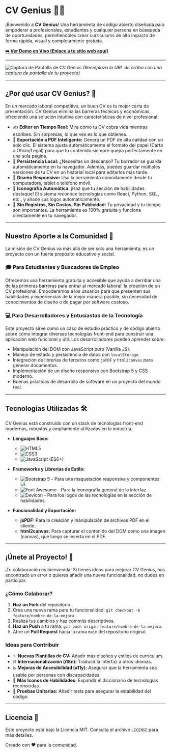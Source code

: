 # CV Genius 📄✨

¡Bienvenido a **CV Genius**! Una herramienta de código abierto diseñada para empoderar a profesionales, estudiantes y cualquier persona en búsqueda de oportunidades, permitiéndoles crear currículums de alto impacto de forma rápida, visual y completamente gratuita.

**[➡️ Ver Demo en Vivo (Enlace a tu sitio web aquí)](#)**

---

![Captura de Pantalla de CV Genius](https://i.ibb.co/L51Jqg6/cv-genius-screenshot.png) 
*(Reemplaza la URL de arriba con una captura de pantalla de tu proyecto)*

---

## ¿Por qué usar CV Genius? 🤔

En un mercado laboral competitivo, un buen CV es tu mejor carta de presentación. CV Genius elimina las barreras técnicas y económicas, ofreciendo una solución intuitiva con características de nivel profesional:

*   ✍️ **Editor en Tiempo Real:** Mira cómo tu CV cobra vida mientras escribes. Sin sorpresas, lo que ves es lo que obtienes.
*   📄 **Exportación a PDF Inteligente:** Genera un PDF de alta calidad con un solo clic. El sistema ajusta automáticamente el formato del papel (Carta a Oficio/Legal) para que tu contenido siempre quepa perfectamente en una sola página.
*   💾 **Persistencia Local:** ¿Necesitas un descanso? Tu borrador se guarda automáticamente en tu navegador. Además, puedes guardar múltiples versiones de tu CV en un historial local para editarlos más tarde.
*   📱 **Diseño Responsivo:** Usa la herramienta cómodamente desde tu computadora, tablet o teléfono móvil.
*   🎨 **Iconografía Automática:** ¡Haz que tu sección de habilidades destaque! El sistema reconoce tecnologías como React, Python, SQL, etc., y añade sus logos automáticamente.
*   🚫 **Sin Registros, Sin Costos, Sin Publicidad:** Tu privacidad y tu tiempo son importantes. La herramienta es 100% gratuita y funciona directamente en tu navegador.

---

## Nuestro Aporte a la Comunidad 💖

La misión de CV Genius va más allá de ser solo una herramienta; es un proyecto con un fuerte propósito educativo y social.

### 🎓 Para Estudiantes y Buscadores de Empleo
Ofrecemos una herramienta gratuita y accesible que ayuda a derribar una de las primeras barreras para entrar al mercado laboral: la creación de un CV profesional. Empoderamos a los usuarios para que presenten sus habilidades y experiencias de la mejor manera posible, sin necesidad de conocimientos de diseño o de pagar por software costoso.

### 💻 Para Desarrolladores y Entusiastas de la Tecnología
Este proyecto sirve como un caso de estudio práctico y de código abierto sobre cómo integrar diversas tecnologías front-end para construir una aplicación web funcional y útil. Los desarrolladores pueden aprender sobre:

*   Manipulación del DOM con JavaScript puro (Vanilla JS).
*   Manejo de estado y persistencia de datos con `localStorage`.
*   Integración de librerías de terceros como `jsPDF` y `html2canvas` para generar documentos.
*   Implementación de un diseño responsivo con Bootstrap 5 y CSS moderno.
*   Buenas prácticas de desarrollo de software en un proyecto del mundo real.

---

## Tecnologías Utilizadas 🛠️

CV Genius está construido con un stack de tecnologías front-end modernas, robustas y ampliamente utilizadas en la industria.

*   **Lenguajes Base:**
    *   ![HTML5](https://img.shields.io/badge/HTML5-E34F26?style=for-the-badge&logo=html5&logoColor=white)
    *   ![CSS3](https://img.shields.io/badge/CSS3-1572B6?style=for-the-badge&logo=css3&logoColor=white)
    *   ![JavaScript (ES6+)](https://img.shields.io/badge/JavaScript-F7DF1E?style=for-the-badge&logo=javascript&logoColor=black)

*   **Frameworks y Librerías de Estilo:**
    *   ![Bootstrap 5](https://img.shields.io/badge/Bootstrap-563D7C?style=for-the-badge&logo=bootstrap&logoColor=white) - Para una maquetación responsiva y componentes UI.
    *   ![Font Awesome](https://img.shields.io/badge/Font_Awesome-528DD7?style=for-the-badge&logo=fontawesome&logoColor=white) - Para la iconografía general de la interfaz.
    *   ![Devicon](https://img.shields.io/badge/Devicon-222222?style=for-the-badge&logo=devicon&logoColor=white) - Para los logos de las tecnologías en la sección de habilidades.

*   **Funcionalidad y Exportación:**
    *   **jsPDF:** Para la creación y manipulación de archivos PDF en el cliente.
    *   **html2canvas:** Para capturar el contenido del DOM como una imagen (canvas), que luego se inserta en el PDF.

---

## ¡Únete al Proyecto! 🤝

¡Tu colaboración es bienvenida! Si tienes ideas para mejorar CV Genius, has encontrado un error o quieres añadir una nueva funcionalidad, no dudes en participar.

### ¿Cómo Colaborar?
1.  **Haz un Fork** del repositorio.
2.  Crea una nueva rama para tu funcionalidad: `git checkout -b feature/nombre-de-la-mejora`.
3.  Realiza tus cambios y haz commits descriptivos.
4.  **Haz un Push** a tu rama: `git push origin feature/nombre-de-la-mejora`.
5.  Abre un **Pull Request** hacia la rama `main` del repositorio original.

### Ideas para Contribuir
*   ✨ **Nuevas Plantillas de CV:** Añadir más diseños y estilos de currículum.
*   🌐 **Internacionalización (i18n):** Traducir la interfaz a otros idiomas.
*   ♿ **Mejoras de Accesibilidad (a11y):** Asegurar que la herramienta sea usable por personas con discapacidades.
*   🧩 **Más Iconos de Habilidades:** Expandir el diccionario de tecnologías reconocidas.
*   🧪 **Pruebas Unitarias:** Añadir tests para asegurar la estabilidad del código.

---

## Licencia 📄

Este proyecto está bajo la Licencia MIT. Consulta el archivo `LICENSE` para más detalles.

Creado con ❤️ para la comunidad.
